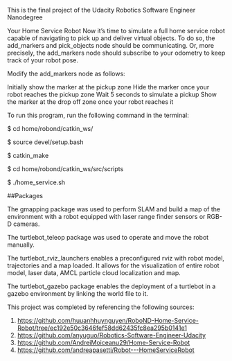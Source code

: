 This is the final project of the Udacity Robotics Software Engineer Nanodegree

Your Home Service Robot
Now it’s time to simulate a full home service robot capable of navigating to pick up and deliver virtual objects. To do so, the add_markers and pick_objects node should be communicating. Or, more precisely, the add_markers node should subscribe to your odometry to keep track of your robot pose.

Modify the add_markers node as follows:

Initially show the marker at the pickup zone
Hide the marker once your robot reaches the pickup zone
Wait 5 seconds to simulate a pickup
Show the marker at the drop off zone once your robot reaches it

To run this program, run the following command in the terminal:

$ cd home/robond/catkin_ws/

$ source devel/setup.bash

$ catkin_make

$ cd home/robond/catkin_ws/src/scripts

$ ./home_service.sh

##Packages

The gmapping package was used to perform SLAM and build a map of the environment with a robot equipped with laser range finder sensors or RGB-D cameras.

The turtlebot_teleop package was used to operate and move the robot manually.

The turtlebot_rviz_launchers enables a preconfigured rviz with robot model, trajectories and a map loaded. It allows for the visualization of entire robot model, laser data, AMCL particle cloud localization and map.

The turtlebot_gazebo package enables the deployment of a turtlebot in a gazebo environment by linking the world file to it.

This project was completed by referencing the following sources:
1) https://github.com/huuanhhuynguyen/RoboND-Home-Service-Robot/tree/ec192e50c3646fef58dd62435fc8ea295b0141e1
2) https://github.com/anyuguo/Robotics-Software-Engineer-Udacity
3) https://github.com/AndreiMoiceanu29/Home-Service-Robot
4) https://github.com/andreapasetti/Robot---HomeServiceRobot